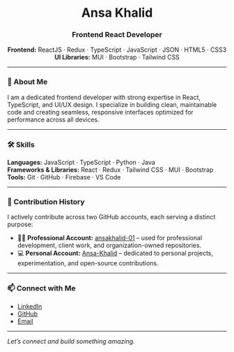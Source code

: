 <div align="center">

# Ansa Khalid  
<h3>Frontend React Developer</h3>

**Frontend:** ReactJS · Redux · TypeScript · JavaScript · JSON · HTML5 · CSS3  
**UI Libraries:** MUI · Bootstrap · Tailwind CSS

</div>

---


### 💼 About Me

I am a dedicated frontend developer with strong expertise in React, TypeScript, and UI/UX design. I specialize in building clean, maintainable code and creating seamless, responsive interfaces optimized for performance across all devices.

---

### 🛠️ Skills

**Languages:** JavaScript · TypeScript · Python · Java  
**Frameworks & Libraries:** React · Redux · Tailwind CSS · MUI · Bootstrap  
**Tools:** Git · GitHub · Firebase · VS Code

---


### 🧾 Contribution History

I actively contribute across two GitHub accounts, each serving a distinct purpose:

- 🧑‍💼 **Professional Account:** [ansakhalid-01](https://github.com/ansakhalid-01) – used for professional development, client work, and organization-owned repositories.
- 💻 **Personal Account:** [Ansa-Khalid](https://github.com/Ansa-Khalid) – dedicated to personal projects, experimentation, and open-source contributions.

---

### 📫 Connect with Me

- [LinkedIn](https://linkedin.com/in/ansa-khalid/)
- [GitHub](https://github.com/ansakhalid-01)
- [Email](mailto:ansakhalid3@gmail.com)

---

*Let’s connect and build something amazing.*
